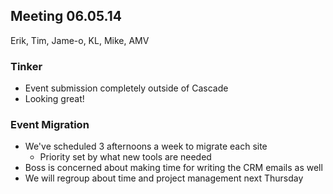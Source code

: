 ## Meeting 06.05.14
Erik, Tim, Jame-o, KL, Mike, AMV

### Tinker
* Event submission completely outside of Cascade
* Looking great!

### Event Migration
* We've scheduled 3 afternoons a week to migrate each site
    * Priority set by what new tools are needed
* Boss is concerned about making time for writing the CRM emails as well
* We will regroup about time and project management next Thursday

